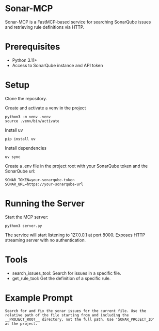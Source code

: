 # Sonar-MCP
Sonar-MCP is a FastMCP-based service for searching SonarQube issues and retrieving rule definitions via HTTP.

# Prerequisites
* Python 3.11+
* Access to SonarQube instance and API token

# Setup
Clone the repository.

Create and activate a venv in the project

    python3 -m venv .venv
    source .venv/bin/activate

Install uv

    pip install uv

Install dependencies

    uv sync

Create a .env file in the project root with your SonarQube token and the SonarQube url:

    SONAR_TOKEN=your-sonarqube-token
    SONAR_URL=https://your-sonarqube-url

# Running the Server
Start the MCP server:

    python3 server.py

The service will start listening to 127.0.0.1 at port 8000. Exposes HTTP streaming server with no authentication.

# Tools
* search_issues_tool: Search for issues in a specific file.
* get_rule_tool: Get the definition of a specific rule.

# Example Prompt

    Search for and fix the sonar issues for the current file. Use the relative path of the file starting from and including the __PROJECT_ROOT__ directory, not the full path. Use 'SONAR_PROJECT_ID' as the project.
